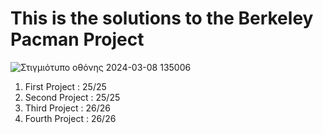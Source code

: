 # This is the solutions to the Berkeley Pacman Project
![Στιγμιότυπο οθόνης 2024-03-08 135006](https://github.com/Angelos-Tsitsoli/AI/assets/79709259/568ba0d3-68c4-4cf2-9f09-f23f79d92f52)

1. First Project : 25/25
2. Second Project : 25/25
3. Third Project : 26/26 
4. Fourth Project : 26/26
